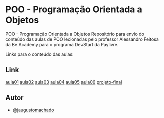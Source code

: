 
# POO - Programação Orientada a Objetos

POO - Programação Orientada a Objetos
Repositório para envio do conteúdo das aulas de POO lecionadas pelo professor Alessandro Feitosa da Be.Academy para o programa DevStart da Paylivre.

Links para o conteúdo das aulas:

##  Link

[aula01](https://github.com/jaugustomachado/jaugustomachado-beacademy-devstart-poo/tree/main/aula01)
[aula02](https://github.com/jaugustomachado/jaugustomachado-beacademy-devstart-poo/tree/main/aula02)
[aula03](https://github.com/jaugustomachado/jaugustomachado-beacademy-devstart-poo/tree/main/aula03)
[aula04](https://github.com/jaugustomachado/jaugustomachado-beacademy-devstart-poo/tree/main/aula04)
[aula05](https://github.com/jaugustomachado/jaugustomachado-beacademy-devstart-poo/tree/main/aula05)
[aula06](https://github.com/jaugustomachado/jaugustomachado-beacademy-devstart-poo/tree/main/aula06)
[projeto-final](https://github.com/jaugustomachado/jaugustomachado-beacademy-devstart-poo/tree/main/projeto-final)

## Autor

- [@jaugustomachado](https://github.com/jaugustomachado)
